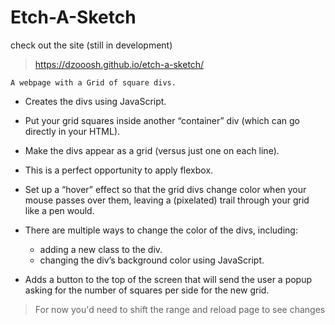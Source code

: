 # Etch-A-Sketch

check out the site (still in development)

> https://dzooosh.github.io/etch-a-sketch/

`A webpage with a Grid of square divs.`

- Creates the divs using JavaScript.
- Put your grid squares inside another “container” div (which can go directly in your HTML).
- Make the divs appear as a grid (versus just one on each line). 
- This is a perfect opportunity to apply flexbox.
- Set up a “hover” effect so that the grid divs change color when your mouse passes over them, leaving a (pixelated) trail through your grid like a pen would.
- There are multiple ways to change the color of the divs, including:
    - adding a new class to the div.
    - changing the div’s background color using JavaScript.

- Adds a button to the top of the screen that will send the user a popup asking for the number of squares per side for the new grid.

> For now you'd need to shift the range and reload page to see changes
